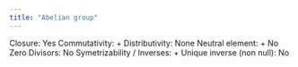 ```yaml
---
title: "Abelian group"
---
```

Closure: Yes
Commutativity: +
Distributivity: None
Neutral element: +
No Zero Divisors: No
Symetrizability / Inverses: +
Unique inverse (non null): No
